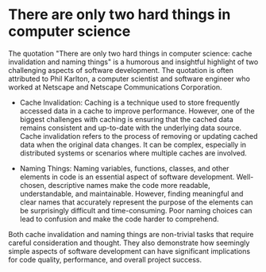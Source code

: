 # There are only two hard things in computer science

The quotation "There are only two hard things in computer science: cache invalidation and naming things" 
is a humorous and insightful highlight of two challenging aspects of software development. The quotation is often attributed to Phil Karlton, a computer scientist and software engineer who worked at Netscape and Netscape Communications Corporation.

* Cache Invalidation: Caching is a technique used to store frequently accessed data in a cache to improve performance. However, one of the biggest challenges with caching is ensuring that the cached data remains consistent and up-to-date with the underlying data source. Cache invalidation refers to the process of removing or updating cached data when the original data changes. It can be complex, especially in distributed systems or scenarios where multiple caches are involved.

* Naming Things: Naming variables, functions, classes, and other elements in code is an essential aspect of software development. Well-chosen, descriptive names make the code more readable, understandable, and maintainable. However, finding meaningful and clear names that accurately represent the purpose of the elements can be surprisingly difficult and time-consuming. Poor naming choices can lead to confusion and make the code harder to comprehend.

Both cache invalidation and naming things are non-trivial tasks that require careful consideration and thought. They also demonstrate how seemingly simple aspects of software development can have significant implications for code quality, performance, and overall project success.
